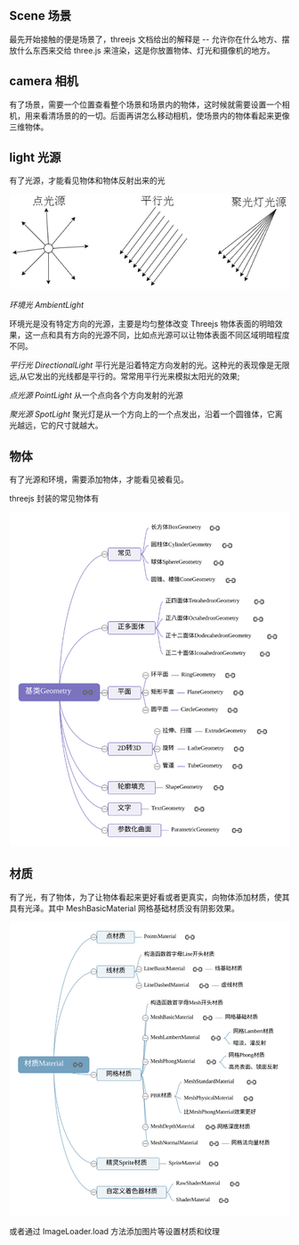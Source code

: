 ## Scene 场景

最先开始接触的便是场景了，threejs 文档给出的解释是 -- 允许你在什么地方、摆放什么东西来交给 three.js 来渲染，这是你放置物体、灯光和摄像机的地方。

## camera 相机

有了场景，需要一个位置查看整个场景和场景内的物体，这时候就需要设置一个相机，用来看清场景的的一切。后面再讲怎么移动相机，使场景内的物体看起来更像三维物体。

## light 光源

有了光源，才能看见物体和物体反射出来的光

![](images/threejs32light.png)

_环境光 AmbientLight_

环境光是没有特定方向的光源，主要是均匀整体改变 Threejs 物体表面的明暗效果，这一点和具有方向的光源不同，比如点光源可以让物体表面不同区域明暗程度不同。

_平行光 DirectionalLight_
平行光是沿着特定方向发射的光。这种光的表现像是无限远,从它发出的光线都是平行的。常常用平行光来模拟太阳光的效果;

_点光源 PointLight_
从一个点向各个方向发射的光源

_聚光源 SpotLight_
聚光灯是从一个方向上的一个点发出，沿着一个圆锥体，它离光越远，它的尺寸就越大。


## 物体

有了光源和环境，需要添加物体，才能看见被看见。

threejs 封装的常见物体有

![](images/geomotry.svg)


## 材质

有了光，有了物体，为了让物体看起来更好看或者更真实，向物体添加材质，使其具有光泽。其中 MeshBasicMaterial 网格基础材质没有阴影效果。

![](images/material.svg)


或者通过 ImageLoader.load 方法添加图片等设置材质和纹理

